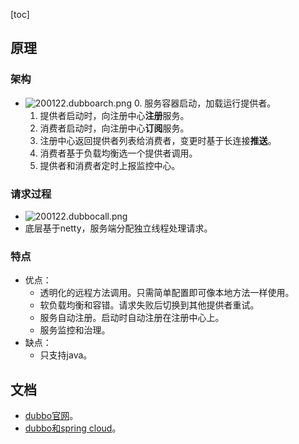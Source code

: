 [toc]
## 原理 ##
### 架构 ###
- ![200122.dubboarch.png](https://img-blog.csdnimg.cn/20200122151424995.png)
	0. 服务容器启动，加载运行提供者。
	1. 提供者启动时，向注册中心**注册**服务。
	2. 消费者启动时，向注册中心**订阅**服务。
	3. 注册中心返回提供者列表给消费者，变更时基于长连接**推送**。
	4. 消费者基于负载均衡选一个提供者调用。
	5. 提供者和消费者定时上报监控中心。

### 请求过程 ###
- ![200122.dubbocall.png](https://img-blog.csdnimg.cn/20200122151831149.png)
- 底层基于netty，服务端分配独立线程处理请求。

### 特点 ###
- 优点：
  - 透明化的远程方法调用。只需简单配置即可像本地方法一样使用。
  - 软负载均衡和容错。请求失败后切换到其他提供者重试。
  - 服务自动注册。启动时自动注册在注册中心上。
  - 服务监控和治理。
- 缺点：
  - 只支持java。

## 文档 ##
- [dubbo官网](https://dubbo.apache.org/zh-cn/index.html)。
- [dubbo和spring cloud](https://zhuanlan.zhihu.com/p/85012048)。